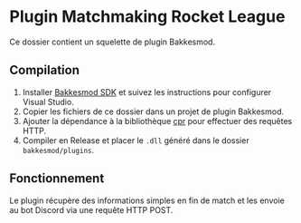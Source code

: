 # Plugin Matchmaking Rocket League

Ce dossier contient un squelette de plugin Bakkesmod.

## Compilation

1. Installer [Bakkesmod SDK](https://github.com/bakkesmodorg/BakkesModSDK) et suivez les instructions pour configurer Visual Studio.
2. Copier les fichiers de ce dossier dans un projet de plugin Bakkesmod.
3. Ajouter la dépendance à la bibliothèque [cpr](https://github.com/libcpr/cpr) pour effectuer des requêtes HTTP.
4. Compiler en Release et placer le `.dll` généré dans le dossier `bakkesmod/plugins`.

## Fonctionnement

Le plugin récupère des informations simples en fin de match et les envoie au bot Discord via une requête HTTP POST.
